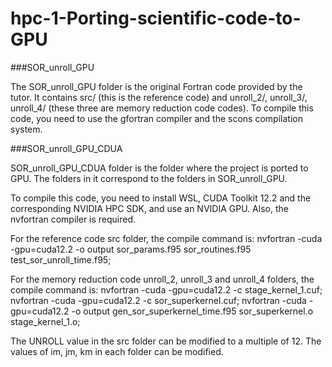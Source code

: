 # hpc-1-Porting-scientific-code-to-GPU

###SOR_unroll_GPU

The SOR_unroll_GPU folder is the original Fortran code provided by the tutor. It contains src/ (this is the reference code) and unroll_2/, unroll_3/, unroll_4/ (these three are memory reduction code codes). 
To compile this code, you need to use the gfortran compiler and the scons compilation system.


###SOR_unroll_GPU_CDUA

SOR_unroll_GPU_CDUA folder is the folder where the project is ported to GPU.
The folders in it correspond to the folders in SOR_unroll_GPU.

To compile this code, you need to install WSL, CUDA Toolkit 12.2 and the corresponding NVIDIA HPC SDK, and use an NVIDIA GPU.
Also, the nvfortran compiler is required.

For the reference code src folder, the compile command is:
nvfortran -cuda -gpu=cuda12.2 -o output sor_params.f95 sor_routines.f95 test_sor_unroll_time.f95;

For the memory reduction code unroll_2, unroll_3 and unroll_4 folders, the compile command is:
nvfortran -cuda -gpu=cuda12.2 -c stage_kernel_1.cuf;
nvfortran -cuda -gpu=cuda12.2 -c sor_superkernel.cuf;
nvfortran -cuda -gpu=cuda12.2 -o output gen_sor_superkernel_time.f95 sor_superkernel.o stage_kernel_1.o;

The UNROLL value in the src folder can be modified to a multiple of 12.
The values of im, jm, km in each folder can be modified.
